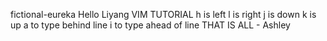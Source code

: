  fictional-eureka
Hello Liyang 
VIM TUTORIAL
h is left
l is right
j is down
k is up
a to type behind line
i to type ahead of line
THAT IS ALL - Ashley

